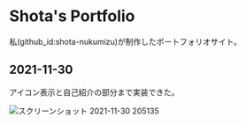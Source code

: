 # Shota's Portfolio

私(github_id:shota-nukumizu)が制作したポートフォリオサイト。

## 2021-11-30

アイコン表示と自己紹介の部分まで実装できた。

![スクリーンショット 2021-11-30 205135](https://user-images.githubusercontent.com/82911032/144042477-5f06835d-bc93-4134-8fb3-bf7c29a31ab9.png)
